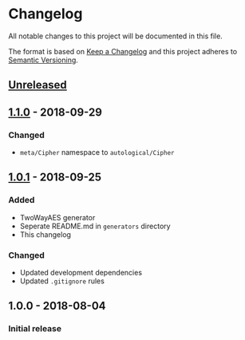 # Changelog
All notable changes to this project will be documented in this file.

The format is based on [Keep a Changelog](http://keepachangelog.com/en/1.0.0/)
and this project adheres to [Semantic Versioning](http://semver.org/spec/v2.0.0.html).

## [Unreleased](https://github.com/CytoDev/FrequencyCalculator/compare/master...dev)

## [1.1.0] - 2018-09-29
### Changed
 - `meta/Cipher` namespace to `autological/Cipher`

## [1.0.1] - 2018-09-25
### Added
 - TwoWayAES generator
 - Seperate README.md in `generators` directory
 - This changelog

### Changed
 - Updated development dependencies
 - Updated `.gitignore` rules

## 1.0.0 - 2018-08-04
### Initial release

[1.1.0]: https://github.com/CytoDev/CryptLib-PHP/compare/v1.0.1...v1.1.0
[1.0.1]: https://github.com/CytoDev/CryptLib-PHP/compare/v1.0.0...v1.0.1

<!-- Order of listing changes:
### Added
### Changed
### Deprecated
### Removed
### Fixed
### Security
-->